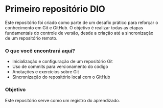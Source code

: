 # Primeiro repositório DIO
Este repositório foi criado como parte de um desafio prático para reforçar o conhecimento em Git e GitHub. O objetivo é realizar todas as etapas fundamentais do controle de versão, desde a criação até a sincronização de um repositório remoto.

### O que você encontrará aqui?

- Inicialização e configuração de um repositório Git
- Uso de commits para versionamento do código
- Anotações e exercícios sobre Git
- Sincronização do repositório local com o GitHub

### Objetivo

Este repositório serve como um registro do aprendizado.
